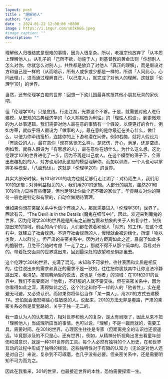 ```yaml
---
layout: post
title : "理解他人"
author: "Xa"
date  : 2024-01-22 12:00:00 +0800
image : https://i.imgur.com/sU3k6GG.jpeg
#image_caption: ""
description: ""
---
```


理解他人归根结底是很难的事情，因为人很复杂。所以，老祖宗也放弃了「从本质上理解他人」。<!--more-->从孔子的「己所不欲，勿施于人」到基督教的黄金法则「你想别人怎么对你，你就怎么对别人」，共性都是放弃了对他人「真正的理解」，而是假设对方和自己是一样的（从而暗示，所有人或多或少都是一样的，所谓「人同此心，心同此理」），进而通过理解自己，「以己度人」，就完成了对他人的理解。这就是「伦理学101」的世界。

当然，还有伦理学白痴的世界：回想一下幼儿园最喜欢抢其他小朋友玩具的家伙吧。

但「伦理学101」只是底线。行走江湖，光靠这个不够。于是，就需要对他人进行建模。从宏观的古典经济学的「众人熙熙皆为利往」的「理性人假设」，到更微观的为人处事逻辑，我们需要对他人最在意的事情有一个假设，以便更好的合作。例如方荣，就似乎将人假设为「做事的人」，最在意的是你最近在关心什么，做什么，以便为你牵线搭桥，连接你的上下游和潜在同侪。例如若韵，就将人假设为「有感受的人」，最在意你「现在感觉怎么样」，是悲伤，开心，满足，还是空虚。例如我，就将人假设为「有思想的人」，最在意你在想什么，为什么这么想。这比伦理学101的世界进化了一步，因为不再是以己度人。在这个模型的筛子下，会筛出志趣相投的人，对方也用如此这般的模型理解你。而加以训练，一个人也可以掌握多种模型，「八面玲珑」。这就是「伦理学201」的世界。

其实大部分时候，有101和201的功力也就足够行走江湖了：对待陌生人，我们用101的逻辑；对待利益相关的人，我们用201的逻辑。大部分的朋友，虽然201和101的功力显得有些僵硬，但也足够让你做个还不错的家伙了，毕竟朋友对你的期待一般也是特定和有限的，自动会做期待管理。

但如果你想在亲密关系中也做个有德之人，那就需要进入「伦理学301」世界了。西谚有云，“The Devil is in the Details (魔鬼在细节中)”，因此，欢迎来到魔鬼的世界，因为伦理学301的世界是是所有之前被包裹和抽象的关于人的复杂性，统统跑出来的领域。前面的两个阶段，人们都在做着和他人「对齐」的工作，在这个过程中，就建立了社会规范。不遵守社会规范的人，慢慢就会被边缘化，所谓「物以类聚，人以群分」。但严肃的亲密关系中，因为对方距离如此之近，暴露了如此多的脆弱性，且绝不会随时考虑「一走了之」，那就不得不从那个简单的，容易对齐的，带着社交面具的世界跳出来，回到最深处的欲望和恐惧那里去。

这个伦理学301的世界，充满了混沌，未知和不可掌控，往往表面和实质是相反的，往往说出来的需求和真正的需求不是一致的，往往把你裹挟其中让你没法冷静跳出来，看清楚。按照韩炳哲的说法，这也是「他者」的领域：在101和201的世界中，我们不需要面对「他者」，不舒服的人就不要交往。但在亲密关系中，因为你看得如此之深，离得如此之近，这个注定和你不一样的人的「他者性」，实在是避无可避，又必须认识。而如果你将伴侣当作「某一类人」，用201的方式去建模TA，恐怕就会激怒哪些心性敏感的人。说起来，201的方法无非是套路，严肃的亲密关系必然是反套路的，关乎于独一无二的。

我一直认为人的认知能力，相对世界和他人的复杂，是太有局限了，因此从来不把「理解他人」当成理所应当的事情。也可以说，「理解」不是一蹴而就的，需要工具，需要时间。在301的世界，心理医生往往是专家（但距离完全的认识也还很遥远，毕竟那涉及的不只是心，还有世界）。例如，从精神分析视角出发去看童年创伤和潜意识，就是一种301世界的工具。每个人必然有独特的个人历史，在和世界互动的过程中形成了独特的经验。这些独特性对于有限的认知力（无论是对他人还是对自己）来说，复杂到不可琢磨，也几乎没有必要。但亲密关系中，还是需要明知不可为而为之。

因此在我看来，301的世界，也最接近世界的本性，恐怕需要探索一生。

<!--END-->